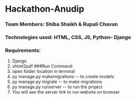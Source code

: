 # Hackathon-Anudip
### Team Members: Shiba Shaikh & Rupali Chavan
### Technologies used: HTML, CSS, JS, Python- Django  
### Requirements:
1. Django
2. xhtml2pdf
###Run Command:
1. open folder location in terminal
2. py manage.py makemigrations   -- to create models
3. py manage.py migrate          -- to make migrations 
4. py manage.py runserver        -- to run the project
5. You will see the server link to run website on browser
